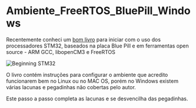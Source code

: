 # Ambiente_FreeRTOS_BluePill_Windows
Recentemente conheci um [bom livro](https://link.springer.com/book/10.1007/978-1-4842-3624-6)
 para iniciar com o uso dos processadores STM32, baseados na placa Blue Pill  e em ferramentas open source - ARM GCC, libopenCM3 e FreeRTOS 

![Beginning STM32](https://media.springernature.com/w92/springer-static/cover/book/978-1-4842-3624-6.jpg "Book Cover")


O livro contém instruções para configurar o ambiente que acredito funcionarem bem no Linux ou no MAC OS, porém no Windows existem várias lacunas e pegadinhas não cobertas pelo autor. 

Este passo a passo completa as lacunas e se desvencilha das pegadinhas.

